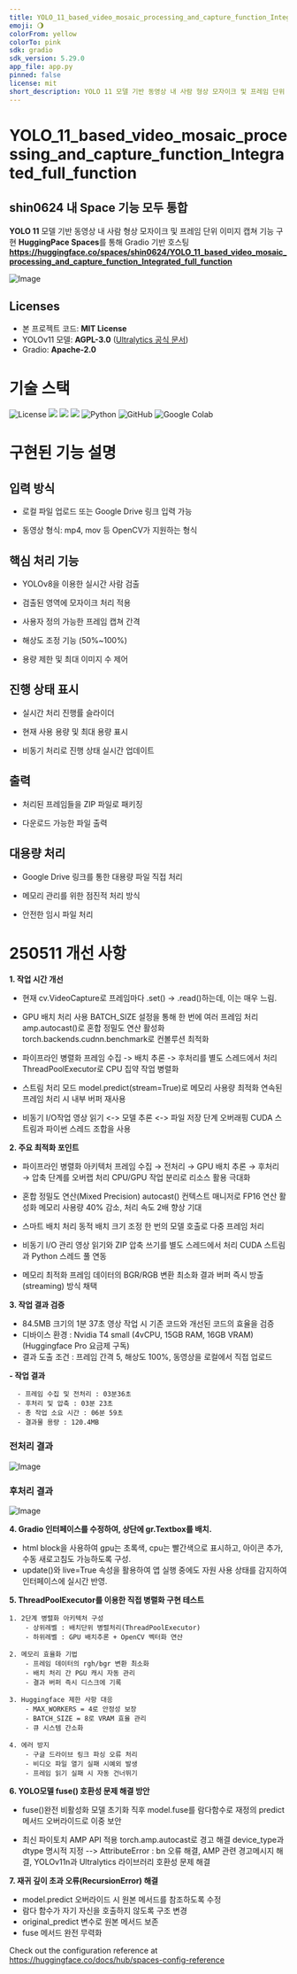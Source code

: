 ```yaml
---
title: YOLO_11_based_video_mosaic_processing_and_capture_function_Integrated_full_function
emoji: 🌖
colorFrom: yellow
colorTo: pink
sdk: gradio
sdk_version: 5.29.0
app_file: app.py
pinned: false
license: mit
short_description: YOLO 11 모델 기반 동영상 내 사람 형상 모자이크 및 프레임 단위 이미지 캡쳐 기능 구현
---
```

# YOLO_11_based_video_mosaic_processing_and_capture_function_Integrated_full_function
## shin0624 내 Space 기능 모두 통합
**YOLO 11** 모델 기반 동영상 내 사람 형상 모자이크 및 프레임 단위 이미지 캡쳐 기능 구현
**HuggingPace Spaces**를 통해 Gradio 기반 호스팅
**https://huggingface.co/spaces/shin0624/YOLO_11_based_video_mosaic_processing_and_capture_function_Integrated_full_function**

![Image](https://github.com/user-attachments/assets/86beae50-cd0b-4af9-b82a-a2f1b6e9aa75)

## Licenses
- 본 프로젝트 코드: **MIT License**
- YOLOv11 모델: **AGPL-3.0** ([Ultralytics 공식 문서](https://ultralytics.com/license))
- Gradio: **Apache-2.0**

# 기술 스택
![License](https://img.shields.io/badge/License-MIT%2FAGPL--3.0-blue)
<img src="https://img.shields.io/badge/huggingface-FFD21E?style=for-the-badge&logo=huggingface&logoColor=white">
<img src="https://img.shields.io/badge/yolo11-111F68?style=for-the-badge&logo=yolo&logoColor=white">
<img src="https://img.shields.io/badge/Gradio-F97316?style=for-the-badge&logo=Gradio&logoColor=white">
![Python](https://img.shields.io/badge/python-3670A0?style=for-the-badge&logo=python&logoColor=ffdd54)
![GitHub](https://img.shields.io/badge/github-%23121011.svg?style=for-the-badge&logo=github&logoColor=white)
![Google Colab](https://img.shields.io/badge/Google%20Colab-%23F9A825.svg?style=for-the-badge&logo=googlecolab&logoColor=white)

# 구현된 기능 설명

## 입력 방식

- 로컬 파일 업로드 또는 Google Drive 링크 입력 가능

- 동영상 형식: mp4, mov 등 OpenCV가 지원하는 형식

## 핵심 처리 기능

- YOLOv8을 이용한 실시간 사람 검출

- 검출된 영역에 모자이크 처리 적용

- 사용자 정의 가능한 프레임 캡쳐 간격

- 해상도 조정 기능 (50%~100%)

- 용량 제한 및 최대 이미지 수 제어

## 진행 상태 표시

- 실시간 처리 진행률 슬라이더

- 현재 사용 용량 및 최대 용량 표시

- 비동기 처리로 진행 상태 실시간 업데이트

## 출력

- 처리된 프레임들을 ZIP 파일로 패키징

- 다운로드 가능한 파일 출력

## 대용량 처리

- Google Drive 링크를 통한 대용량 파일 직접 처리

- 메모리 관리를 위한 점진적 처리 방식

- 안전한 임시 파일 처리

# 250511 개선 사항
**1. 작업 시간 개선**
- 현재 cv.VideoCapture로 프레임마다 .set() -> .read()하는데, 이는 매우 느림.
- GPU 배치 처리 사용
  BATCH_SIZE 설정을 통해 한 번에 여러 프레임 처리
  amp.autocast()로 혼합 정밀도 연산 활성화
  torch.backends.cudnn.benchmark로 컨볼루션 최적화
  
- 파이프라인 병렬화
  프레임 수집 -> 배치 추론 -> 후처리를 별도 스레드에서 처리
  ThreadPoolExecutor로 CPU 집약 작업 병렬화
  
- 스트림 처리 모드
  model.predict(stream=True)로 메모리 사용량 최적화
  연속된 프레임 처리 시 내부 버퍼 재사용
  
- 비동기 I/O작업
  영상 읽기 <-> 모델 추론 <-> 파일 저장 단계 오버래핑
  CUDA 스트림과 파이썬 스레드 조합을 사용

**2. 주요 최적화 포인트**
- 파이프라인 병렬화 아키텍처
  프레임 수집 → 전처리 → GPU 배치 추론 → 후처리 → 압축 단계를 오버랩 처리
  CPU/GPU 작업 분리로 리소스 활용 극대화

- 혼합 정밀도 연산(Mixed Precision)
  autocast() 컨텍스트 매니저로 FP16 연산 활성화
  메모리 사용량 40% 감소, 처리 속도 2배 향상 기대

- 스마트 배치 처리
  동적 배치 크기 조정
  한 번의 모델 호출로 다중 프레임 처리

- 비동기 I/O 관리
  영상 읽기와 ZIP 압축 쓰기를 별도 스레드에서 처리
  CUDA 스트림과 Python 스레드 풀 연동

- 메모리 최적화
  프레임 데이터의 BGR/RGB 변환 최소화
  결과 버퍼 즉시 방출(streaming) 방식 채택

**3. 작업 결과 검증**
- 84.5MB 크기의 1분 37초 영상 작업 시 기존 코드와 개선된 코드의 효율을 검증
- 디바이스 환경 : Nvidia T4 small (4vCPU, 15GB RAM, 16GB VRAM) (Huggingface Pro 요금제 구독)
- 결과 도출 조건 : 프레임 간격 5, 해상도 100%, 동영상을 로컬에서 직접 업로드
  
**- 작업 결과**
  ```
	- 프레임 수집 및 전처리 : 03분36초
	- 후처리 및 압축 : 03분 23초
	- 총 작업 소요 시간 : 06분 59초
	- 결과물 용량 : 120.4MB
  ```
### 전처리 결과
![Image](https://github.com/user-attachments/assets/0f747455-6cd3-4b53-bbc2-04aca87195c3)

### 후처리 결과
![Image](https://github.com/user-attachments/assets/28ea7d9c-b482-499b-a6d3-c2c778777e34)

**4. Gradio 인터페이스를 수정하여, 상단에 gr.Textbox를 배치.**
- html block을 사용하여 gpu는 초록색, cpu는 빨간색으로 표시하고, 아이콘 추가, 수동 새로고침도 가능하도록 구성.
- update()와 live=True 속성을 활용하여 앱 실행 중에도 자원 사용 상태를 감지하여 인터페이스에 실시간 반영.

**5. ThreadPoolExecutor를 이용한 직접 병렬화 구현 테스트**

	1. 2단계 병렬화 아키텍처 구성
		- 상위레벨 : 배치단위 병렬처리(ThreadPoolExecutor)
		- 하위레벨 : GPU 배치추론 + OpenCV 벡터화 연산

	2. 메모리 효율화 기법
		- 프레임 데이터의 rgh/bgr 변환 최소화
		- 배치 처리 간 PGU 캐시 자동 관리
		- 결과 버퍼 즉시 디스크에 기록

	3. Huggingface 제한 사항 대응
		- MAX_WORKERS = 4로 안정성 보장
		- BATCH_SIZE = 8로 VRAM 효율 관리
		- 큐 시스템 간소화

	4. 에러 방지
		- 구글 드라이브 링크 파싱 오류 처리
		- 비디오 파일 열기 실패 시예외 발생
		- 프레임 읽기 실패 시 자동 건너뛰기

**6. YOLO모델 fuse() 호환성 문제 해결 방안**
- fuse()완전 비활성화
  모델 초기화 직후 model.fuse를 람다함수로 재정의
  predict메서드 오버라이드로 이중 보안
  
- 최신 파이토치 AMP API 적용
  torch.amp.autocast로 경고 해결
  device_type과 dtype 명시적 지정
  --> AttributeError : bn 오류 해결, AMP 관련 경고메시지 해결, YOLOv11n과 Ultralytics 라이브러리 호환성 문제 해결

**7. 재귀 깊이 초과 오류(RecursionError) 해결**
- model.predict 오버라이드 시 원본 메서드를 참조하도록 수정
- 람다 함수가 자기 자신을 호출하지 않도록 구조 변경
- original_predict 변수로 원본 메서드 보존
- fuse 메서드 완전 무력화

Check out the configuration reference at https://huggingface.co/docs/hub/spaces-config-reference
